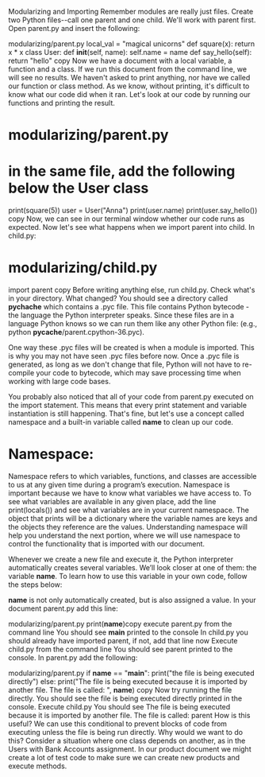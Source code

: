 Modularizing and Importing
Remember modules are really just files. Create two Python files--call one parent and one child. We'll work with parent first. Open parent.py and insert the following:

modularizing/parent.py
local_val = "magical unicorns"
def square(x):
    return x * x
class User:
    def __init__(self, name):
        self.name = name
    def say_hello(self):
        return "hello"
copy
Now we have a document with a local variable, a function and a class. If we run this document from the command line, we will see no results. We haven't asked to print anything, nor have we called our function or class method. As we know, without printing, it's difficult to know what our code did when it ran. Let's look at our code by running our functions and printing the result.

# modularizing/parent.py
# in the same file, add the following below the User class
print(square(5))
user = User("Anna")
print(user.name)
print(user.say_hello())
copy
Now, we can see in our terminal window whether our code runs as expected. Now let's see what happens when we import parent into child. In child.py:

# modularizing/child.py
import parent
copy
Before writing anything else, run child.py. Check what's in your directory. What changed? You should see a directory called __pychache__ which contains a .pyc file. This file contains Python bytecode - the language the Python interpreter speaks. Since these files are in a language Python knows so we can run them like any other Python file: (e.g., python __pycache__/parent.cpython-36.pyc).

One way these .pyc files will be created is when a module is imported. This is why you may not have seen .pyc files before now. Once a .pyc file is generated, as long as we don't change that file, Python will not have to re-compile your code to bytecode, which may save processing time when working with large code bases.

You probably also noticed that all of your code from parent.py executed on the import statement. This means that every print statement and variable instantiation is still happening. That's fine, but let's use a concept called namespace and a built-in variable called __name__ to clean up our code.

# Namespace:
Namespace refers to which variables, functions, and classes are accessible to us at any given time during a program’s execution. Namespace is important because we have to know what variables we have access to. To see what variables are available in any given place, add the line print(locals()) and see what variables are in your current namespace. The object that prints will be a dictionary where the variable names are keys and the objects they reference are the values. Understanding namespace will help you understand the next portion, where we will use namespace to control the functionality that is imported with our document.

Whenever we create a new file and execute it, the Python interpreter automatically creates several variables. We’ll look closer at one of them: the variable __name__. To learn how to use this variable in your own code, follow the steps below:

__name__ is not only automatically created, but is also assigned a value. In your document parent.py add this line:

modularizing/parent.py
print(__name__)copy
execute parent.py from the command line
You should see __main__ printed to the console
In child.py you should already have imported parent, if not, add that line now
Execute child.py from the command line
You should see parent printed to the console.
In parent.py add the following:

modularizing/parent.py
if __name__ == "__main__":
    print("the file is being executed directly")
else:
    print("The file is being executed because it is imported by another file. The file is called: ", __name__)
  copy
Now try running the file directly. You should see the file is being executed directly printed in the console.
Execute child.py You should see The file is being executed because it is imported by another file. The file is called: parent
How is this useful? We can use this conditional to prevent blocks of code from executing unless the file is being run directly. Why would we want to do this? Consider a situation where one class depends on another, as in the Users with Bank Accounts assignment. In our product document we might create a lot of test code to make sure we can create new products and execute methods. 